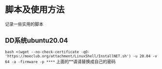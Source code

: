 # 脚本及使用方法
记录一些实用的脚本
## DD系统ubuntu20.04
`
bash <(wget --no-check-certificate -qO- 'https://moeclub.org/attachment/LinuxShell/InstallNET.sh') -u 20.04 -v 64 -a -firmware -p ****
`
上面的**请请替换成自己的密码

